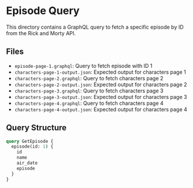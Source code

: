 # Episode Query

This directory contains a GraphQL query to fetch a specific episode by ID from the Rick and Morty API.

## Files

- `episode-page-1.graphql`: Query to fetch episode with ID 1
- `characters-page-1-output.json`: Expected output for characters page 1
- `characters-page-2.graphql`: Query to fetch characters page 2
- `characters-page-2-output.json`: Expected output for characters page 2
- `characters-page-3.graphql`: Query to fetch characters page 3
- `characters-page-3-output.json`: Expected output for characters page 3
- `characters-page-4.graphql`: Query to fetch characters page 4
- `characters-page-4-output.json`: Expected output for characters page 4

## Query Structure

```graphql
query GetEpisode {
  episode(id: 1) {
    id
    name
    air_date
    episode
  }
}
```
